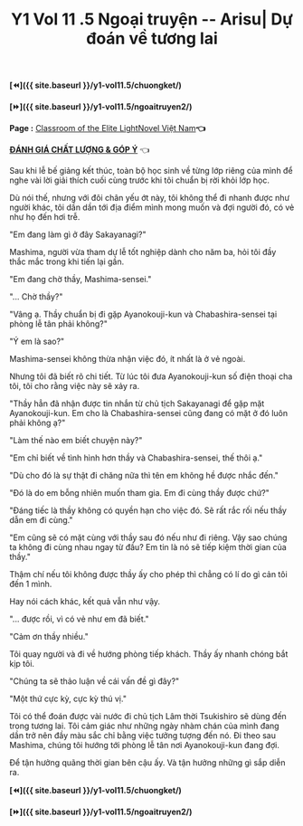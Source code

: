 ﻿---
layout: post
title: Y1 Vol 11 .5 Ngoại truyện -- Arisu| Dự đoán về tương lai
permalink: /y1-vol11.5/ngoạitruyen1/
---

**[⏪]({{ site.baseurl }}/y1-vol11.5/chuongket/)**

**[⏩]({{ site.baseurl }}/y1-vol11.5/ngoaitruyen2/)**

**Page :** [Classroom of the Elite LightNovel Việt Nam](http://facebook.com/Classroom.of.the.Elite.VN)**👈**

[**ĐÁNH GIÁ CHẤT LƯỢNG & GÓP Ý**](https://bit.ly/danhgiagopy) 👈

Sau khi lễ bế giảng kết thúc, toàn bộ học sinh về từng lớp riêng của mình để nghe vài lời giải thích cuối cùng trước khi tôi chuẩn bị rời khỏi lớp học.

Dù nói thế, nhưng với đôi chân yếu ớt này, tôi không thể đi nhanh được như người khác, tôi dần dần tới địa điểm mình mong muốn và đợi người đó, có vẻ như họ đến hơi trễ.

"Em đang làm gì ở đây Sakayanagi?"

Mashima, người vừa tham dự lễ tốt nghiệp dành cho năm ba, hỏi tôi đầy thắc mắc trong khi tiến lại gần.

"Em đang chờ thầy, Mashima-sensei."

"... Chờ thầy?"

"Vâng ạ. Thầy chuẩn bị đi gặp Ayanokouji-kun và Chabashira-sensei tại phòng lễ tân phải không?"

"Ý em là sao?"

Mashima-sensei không thừa nhận việc đó, ít nhất là ở vẻ ngoài.

Nhưng tôi đã biết rõ chi tiết. Từ lúc tôi đưa Ayanokouji-kun số điện thoại cha tôi, tôi cho rằng việc này sẽ xảy ra.

"Thầy hẳn đã nhận được tin nhắn từ chủ tịch Sakayanagi để gặp mặt Ayanokouji-kun. Em cho là Chabashira-sensei cũng đang có mặt ở đó luôn phải không ạ?"

"Làm thế nào em biết chuyện này?"

"Em chỉ biết về tình hình hơn thầy và Chabashira-sensei, thế thôi ạ."

"Dù cho đó là sự thật đi chăng nữa thì tên em không hề được nhắc đến."

"Đó là do em bỗng nhiên muốn tham gia. Em đi cùng thầy được chứ?"

"Đáng tiếc là thầy không có quyền hạn cho việc đó. Sẽ rất rắc rối nếu thầy dẫn em đi cùng."

"Em cũng sẽ có mặt cùng với thầy sau đó nếu như đi riêng. Vậy sao chúng ta không đi cùng nhau ngay từ đầu? Em tin là nó sẽ tiếp kiệm thời gian của thầy."

Thậm chí nếu tôi không được thầy ấy cho phép thì chẳng có lí do gì cản tôi đến 1 mình.

Hay nói cách khác, kết quả vẫn như vậy.

"... được rồi, vì có vẻ như em đã biết."

"Cảm ơn thầy nhiều."

Tôi quay người và đi về hướng phòng tiếp khách. Thầy ấy nhanh chóng bắt kịp tôi.

"Chúng ta sẽ thảo luận về cái vấn đề gì đây?"

"Một thứ cực kỳ, cực kỳ thú vị."

Tôi có thể đoán được vài nước đi chủ tịch Lâm thời Tsukishiro sẽ dùng đến trong tương lai. Tôi cảm giác như những ngày nhàm chán của mình đang dần trở nên đầy màu sắc chỉ bằng việc tưởng tượng đến nó. Đi theo sau Mashima, chúng tôi hướng tới phòng lễ tân nơi Ayanokouji-kun đang đợi.

Để tận hưởng quãng thời gian bên cậu ấy. Và tận hưởng những gì sắp diễn ra.

**[⏪]({{ site.baseurl }}/y1-vol11.5/chuongket/)**

**[⏩]({{ site.baseurl }}/y1-vol11.5/ngoaitruyen2/)**
